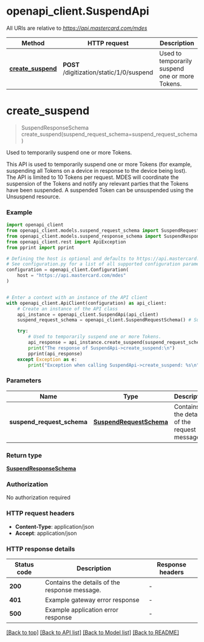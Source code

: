 # openapi_client.SuspendApi

All URIs are relative to *https://api.mastercard.com/mdes*

Method | HTTP request | Description
------------- | ------------- | -------------
[**create_suspend**](SuspendApi.md#create_suspend) | **POST** /digitization/static/1/0/suspend | Used to temporarily suspend one or more Tokens.


# **create_suspend**
> SuspendResponseSchema create_suspend(suspend_request_schema=suspend_request_schema)

Used to temporarily suspend one or more Tokens.

This API is used to temporarily suspend one or more Tokens (for example, suspending all Tokens on a device in response to the device being lost).  The API is limited to 10 Tokens per request. MDES will coordinate the suspension of the Tokens and notify any relevant parties that the Tokens have been suspended. A suspended Token can be unsuspended using the Unsuspend resource. 

### Example


```python
import openapi_client
from openapi_client.models.suspend_request_schema import SuspendRequestSchema
from openapi_client.models.suspend_response_schema import SuspendResponseSchema
from openapi_client.rest import ApiException
from pprint import pprint

# Defining the host is optional and defaults to https://api.mastercard.com/mdes
# See configuration.py for a list of all supported configuration parameters.
configuration = openapi_client.Configuration(
    host = "https://api.mastercard.com/mdes"
)


# Enter a context with an instance of the API client
with openapi_client.ApiClient(configuration) as api_client:
    # Create an instance of the API class
    api_instance = openapi_client.SuspendApi(api_client)
    suspend_request_schema = openapi_client.SuspendRequestSchema() # SuspendRequestSchema | Contains the details of the request message.  (optional)

    try:
        # Used to temporarily suspend one or more Tokens.
        api_response = api_instance.create_suspend(suspend_request_schema=suspend_request_schema)
        print("The response of SuspendApi->create_suspend:\n")
        pprint(api_response)
    except Exception as e:
        print("Exception when calling SuspendApi->create_suspend: %s\n" % e)
```



### Parameters


Name | Type | Description  | Notes
------------- | ------------- | ------------- | -------------
 **suspend_request_schema** | [**SuspendRequestSchema**](SuspendRequestSchema.md)| Contains the details of the request message.  | [optional] 

### Return type

[**SuspendResponseSchema**](SuspendResponseSchema.md)

### Authorization

No authorization required

### HTTP request headers

 - **Content-Type**: application/json
 - **Accept**: application/json

### HTTP response details

| Status code | Description | Response headers |
|-------------|-------------|------------------|
**200** | Contains the details of the response message.  |  -  |
**401** | Example gateway error response  |  -  |
**500** | Example application error response  |  -  |

[[Back to top]](#) [[Back to API list]](../README.md#documentation-for-api-endpoints) [[Back to Model list]](../README.md#documentation-for-models) [[Back to README]](../README.md)

